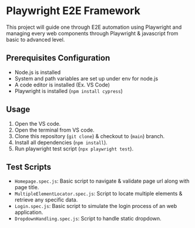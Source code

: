 # Playwright E2E Framework

This project will guide one through E2E automation using Playwright and managing every web components through Playwright & javascript from basic to advanced level.

## Prerequisites Configuration

- Node.js is installed
- System and path variables are set up under env for node.js
- A code editor is installed (Ex. VS Code)
- Playwright is installed (`npm install cypress`)

## Usage
1. Open the VS code.
2. Open the terminal from VS code. 
3. Clone this repository (`git clone`) & checkout to (`main`) branch.
4. Install all dependencies (`npm install`).
5. Run playwright test script (`npx playwright test`).

## Test Scripts
- `Homepage.spec.js`: Basic script to navigate & validate page url along with page title.
- `MultipleElementLocator.spec.js`: Script to locate multiple elements & retrieve any specific data.
- `Login.spec.js`: Basic script to simulate the login process of an web application.
- `DropdownHandling.spec.js`: Script to handle static dropdown.
